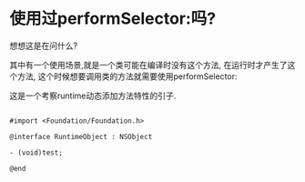 # 使用过performSelector:吗?

想想这是在问什么?

其中有一个使用场景,就是一个类可能在编译时没有这个方法, 在运行时才产生了这个方法, 这个时候想要调用类的方法就需要使用performSelector:

这是一个考察runtime动态添加方法特性的引子.



```

#import <Foundation/Foundation.h>

@interface RuntimeObject : NSObject

- (void)test;

@end

```



```




```